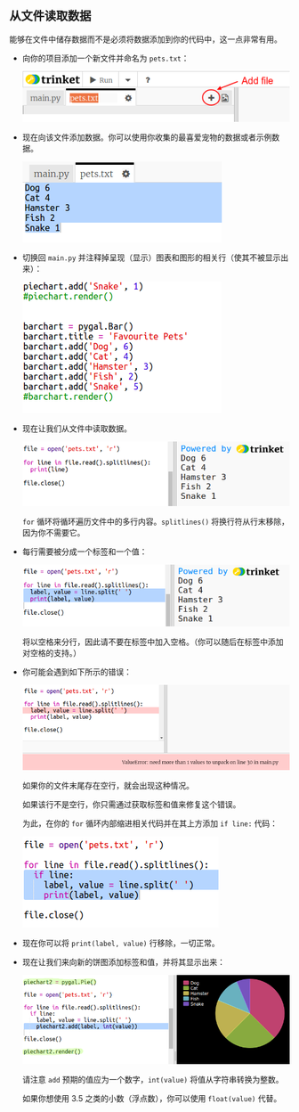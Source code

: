 ## 从文件读取数据

能够在文件中储存数据而不是必须将数据添加到你的代码中，这一点非常有用。



+ 向你的项目添加一个新文件并命名为 `pets.txt`：

  ![screenshot](images/pets-file.png)

+ 现在向该文件添加数据。你可以使用你收集的最喜爱宠物的数据或者示例数据。

  ![screenshot](images/pets-data.png)

+ 切换回 `main.py` 并注释掉呈现（显示）图表和图形的相关行（使其不被显示出来）：

  ![screenshot](images/pets-comment.png)

+ 现在让我们从文件中读取数据。

  ![screenshot](images/pets-read.png)

  `for` 循环将循环遍历文件中的多行内容。`splitlines()` 将换行符从行末移除，因为你不需要它。

+ 每行需要被分成一个标签和一个值：

  ![screenshot](images/pets-split.png)

  将以空格来分行，因此请不要在标签中加入空格。（你可以随后在标签中添加对空格的支持。）

+ 你可能会遇到如下所示的错误：

  ![screenshot](images/pets-error.png)

  如果你的文件末尾存在空行，就会出现这种情况。

  如果该行不是空行，你只需通过获取标签和值来修复这个错误。

  为此，在你的 `for` 循环内部缩进相关代码并在其上方添加 `if line:` 代码：

  ![screenshot](images/pets-fix.png)

+ 现在你可以将 `print(label, value)` 行移除，一切正常。

+ 现在让我们来向新的饼图添加标签和值，并将其显示出来：

  ![screenshot](images/pets-pie2.png)

  请注意 `add` 预期的值应为一个数字，`int(value)` 将值从字符串转换为整数。

  如果你想使用 3.5 之类的小数（浮点数），你可以使用 `float(value)` 代替。




